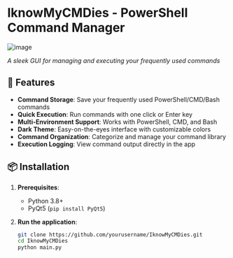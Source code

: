 # IknowMyCMDies - PowerShell Command Manager

![image](https://github.com/user-attachments/assets/7e2e9b8b-86cd-47a4-bbc8-1c1a405b0ec3)

*A sleek GUI for managing and executing your frequently used commands*

## 🚀 Features
- **Command Storage**: Save your frequently used PowerShell/CMD/Bash commands
- **Quick Execution**: Run commands with one click or Enter key
- **Multi-Environment Support**: Works with PowerShell, CMD, and Bash
- **Dark Theme**: Easy-on-the-eyes interface with customizable colors
- **Command Organization**: Categorize and manage your command library
- **Execution Logging**: View command output directly in the app

## 📦 Installation
1. **Prerequisites**:
   - Python 3.8+
   - PyQt5 (`pip install PyQt5`)

2. **Run the application**:
   ```bash
   git clone https://github.com/yourusername/IknowMyCMDies.git
   cd IknowMyCMDies
   python main.py
